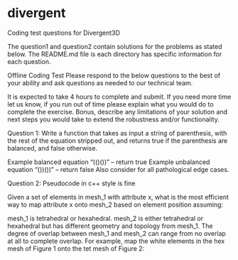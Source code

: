 # divergent
Coding test questions for Divergent3D

The question1 and question2 contain solutions for the problems as stated below.
The README.md file is each directory has specific information for each question.


Offline Coding Test
Please respond to the below questions to the best of your ability and ask questions as needed to our technical team.

It is expected to take 4 hours to complete and submit. If you need more time let us know, if you run out of time please explain what you would do to complete the exercise. Bonus, describe any limitations of your solution and next steps you would take to extend the robustness and/or functionality.

Question 1:
Write a function that takes as input a string of parenthesis, with the rest of the equation stripped out, and returns true if the parenthesis are balanced, and false otherwise.

Example balanced equation “(()())” – return true
Example unbalanced equation “())())” – return false
Also consider for all pathological edge cases.

Question 2:
Pseudocode in c++ style is fine

Given a set of elements in mesh_1 with attribute x, what is the most efficient way to map attribute x onto mesh_2 based on element position assuming:

mesh_1 is tetrahedral or hexahedral.
mesh_2 is either tetrahedral or hexahedral but has different geometry and topology from mesh_1.
The degree of overlap between mesh_1 and mesh_2 can range from no overlap at all to complete overlap.
For example, map the white elements in the hex mesh of Figure 1 onto the tet mesh of Figure 2:
